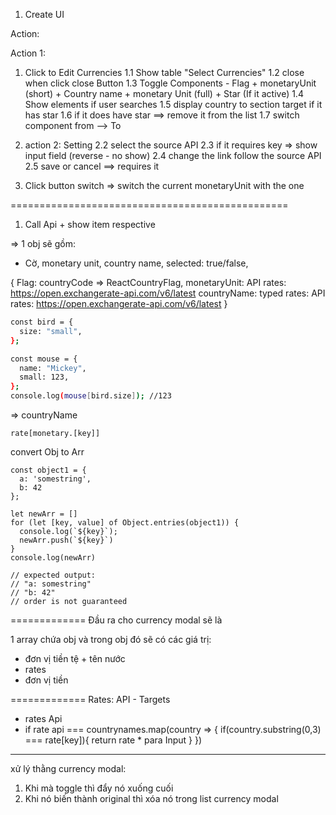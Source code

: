 1. Create UI

Action:

Action 1:

1. Click to Edit Currencies
   1.1 Show table "Select Currencies"
   1.2 close when click close Button
   1.3 Toggle Components - Flag + monetaryUnit (short) + Country name + monetary Unit (full) + Star (If it active)
   1.4 Show elements if user searches
   1.5 display country to section target if it has star
   1.6 if it does have star ==> remove it from the list
   1.7 switch component from --> To

2. action 2: Setting
   2.2 select the source API
   2.3 if it requires key => show input field (reverse - no show)
   2.4 change the link follow the source API
   2.5 save or cancel ==> requires it

3. Click button switch => switch the current monetaryUnit with the one

================================================

1. Call Api + show item respective

=> 1 obj sẽ gồm:

- Cờ, monetary unit, country name, selected: true/false,

{
Flag: countryCode => ReactCountryFlag,
monetaryUnit: API rates: https://open.exchangerate-api.com/v6/latest
countryName: typed
rates: API rates: https://open.exchangerate-api.com/v6/latest
}

```bash
const bird = {
  size: "small",
};

const mouse = {
  name: "Mickey",
  small: 123,
};
console.log(mouse[bird.size]); //123
```

=> countryName

```
rate[monetary.[key]]
```

convert Obj to Arr

```
const object1 = {
  a: 'somestring',
  b: 42
};

let newArr = []
for (let [key, value] of Object.entries(object1)) {
  console.log(`${key}`);
  newArr.push(`${key}`)
}
console.log(newArr)

// expected output:
// "a: somestring"
// "b: 42"
// order is not guaranteed
```

=============
Đầu ra cho currency modal sẽ là

1 array chứa obj và trong obj đó sẽ có các giá trị:

- đơn vị tiền tệ + tên nước
- rates
- đơn vị tiền

=============
Rates: API - Targets

- rates Api
- if rate api === countrynames.map(country => {
  if(country.substring(0,3) === rate[key]){
  return rate \* para Input
  }
  })

---

xử lý thằng currency modal:

1. Khi mà toggle thì đẩy nó xuống cuối
2. Khi nó biến thành original thì xóa nó trong list currency modal
